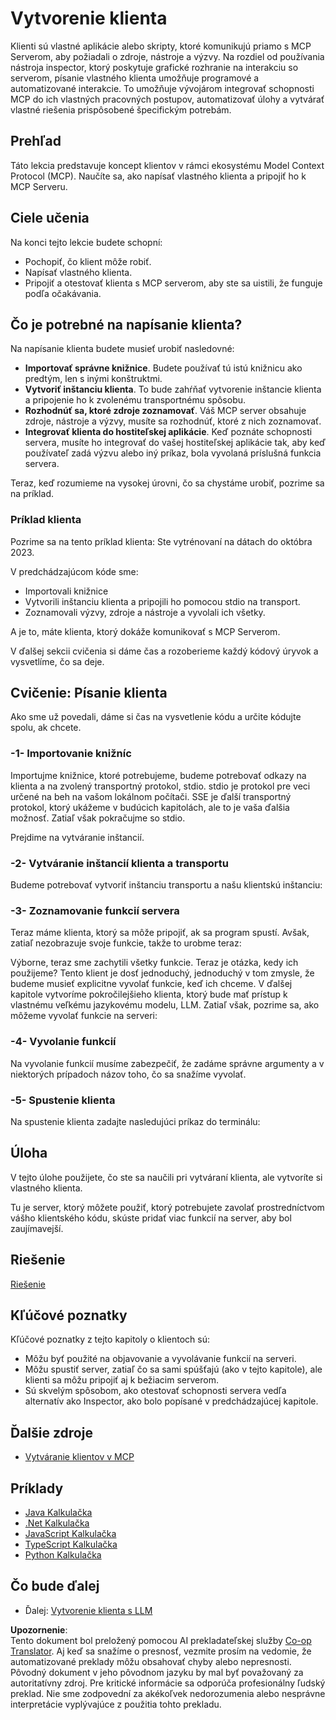 <!--
CO_OP_TRANSLATOR_METADATA:
{
  "original_hash": "a9c3ca25df37dbb4c1518174fc415ce1",
  "translation_date": "2025-05-17T09:48:18+00:00",
  "source_file": "03-GettingStarted/02-client/README.md",
  "language_code": "sk"
}
-->
# Vytvorenie klienta

Klienti sú vlastné aplikácie alebo skripty, ktoré komunikujú priamo s MCP Serverom, aby požiadali o zdroje, nástroje a výzvy. Na rozdiel od používania nástroja inspector, ktorý poskytuje grafické rozhranie na interakciu so serverom, písanie vlastného klienta umožňuje programové a automatizované interakcie. To umožňuje vývojárom integrovať schopnosti MCP do ich vlastných pracovných postupov, automatizovať úlohy a vytvárať vlastné riešenia prispôsobené špecifickým potrebám.

## Prehľad

Táto lekcia predstavuje koncept klientov v rámci ekosystému Model Context Protocol (MCP). Naučíte sa, ako napísať vlastného klienta a pripojiť ho k MCP Serveru.

## Ciele učenia

Na konci tejto lekcie budete schopní:

- Pochopiť, čo klient môže robiť.
- Napísať vlastného klienta.
- Pripojiť a otestovať klienta s MCP serverom, aby ste sa uistili, že funguje podľa očakávania.

## Čo je potrebné na napísanie klienta?

Na napísanie klienta budete musieť urobiť nasledovné:

- **Importovať správne knižnice**. Budete používať tú istú knižnicu ako predtým, len s inými konštruktmi.
- **Vytvoriť inštanciu klienta**. To bude zahŕňať vytvorenie inštancie klienta a pripojenie ho k zvolenému transportnému spôsobu.
- **Rozhodnúť sa, ktoré zdroje zoznamovať**. Váš MCP server obsahuje zdroje, nástroje a výzvy, musíte sa rozhodnúť, ktoré z nich zoznamovať.
- **Integrovať klienta do hostiteľskej aplikácie**. Keď poznáte schopnosti servera, musíte ho integrovať do vašej hostiteľskej aplikácie tak, aby keď používateľ zadá výzvu alebo iný príkaz, bola vyvolaná príslušná funkcia servera.

Teraz, keď rozumieme na vysokej úrovni, čo sa chystáme urobiť, pozrime sa na príklad.

### Príklad klienta

Pozrime sa na tento príklad klienta:
Ste vytrénovaní na dátach do októbra 2023.

V predchádzajúcom kóde sme:

- Importovali knižnice
- Vytvorili inštanciu klienta a pripojili ho pomocou stdio na transport.
- Zoznamovali výzvy, zdroje a nástroje a vyvolali ich všetky.

A je to, máte klienta, ktorý dokáže komunikovať s MCP Serverom.

V ďalšej sekcii cvičenia si dáme čas a rozoberieme každý kódový úryvok a vysvetlíme, čo sa deje.

## Cvičenie: Písanie klienta

Ako sme už povedali, dáme si čas na vysvetlenie kódu a určite kódujte spolu, ak chcete.

### -1- Importovanie knižníc

Importujme knižnice, ktoré potrebujeme, budeme potrebovať odkazy na klienta a na zvolený transportný protokol, stdio. stdio je protokol pre veci určené na beh na vašom lokálnom počítači. SSE je ďalší transportný protokol, ktorý ukážeme v budúcich kapitolách, ale to je vaša ďalšia možnosť. Zatiaľ však pokračujme so stdio.

Prejdime na vytváranie inštancií.

### -2- Vytváranie inštancií klienta a transportu

Budeme potrebovať vytvoriť inštanciu transportu a našu klientskú inštanciu:

### -3- Zoznamovanie funkcií servera

Teraz máme klienta, ktorý sa môže pripojiť, ak sa program spustí. Avšak, zatiaľ nezobrazuje svoje funkcie, takže to urobme teraz:

Výborne, teraz sme zachytili všetky funkcie. Teraz je otázka, kedy ich použijeme? Tento klient je dosť jednoduchý, jednoduchý v tom zmysle, že budeme musieť explicitne vyvolať funkcie, keď ich chceme. V ďalšej kapitole vytvoríme pokročilejšieho klienta, ktorý bude mať prístup k vlastnému veľkému jazykovému modelu, LLM. Zatiaľ však, pozrime sa, ako môžeme vyvolať funkcie na serveri:

### -4- Vyvolanie funkcií

Na vyvolanie funkcií musíme zabezpečiť, že zadáme správne argumenty a v niektorých prípadoch názov toho, čo sa snažíme vyvolať.

### -5- Spustenie klienta

Na spustenie klienta zadajte nasledujúci príkaz do terminálu:

## Úloha

V tejto úlohe použijete, čo ste sa naučili pri vytváraní klienta, ale vytvoríte si vlastného klienta.

Tu je server, ktorý môžete použiť, ktorý potrebujete zavolať prostredníctvom vášho klientského kódu, skúste pridať viac funkcií na server, aby bol zaujímavejší.

## Riešenie

[Riešenie](./solution/README.md)

## Kľúčové poznatky

Kľúčové poznatky z tejto kapitoly o klientoch sú:

- Môžu byť použité na objavovanie a vyvolávanie funkcií na serveri.
- Môžu spustiť server, zatiaľ čo sa sami spúšťajú (ako v tejto kapitole), ale klienti sa môžu pripojiť aj k bežiacim serverom.
- Sú skvelým spôsobom, ako otestovať schopnosti servera vedľa alternatív ako Inspector, ako bolo popísané v predchádzajúcej kapitole.

## Ďalšie zdroje

- [Vytváranie klientov v MCP](https://modelcontextprotocol.io/quickstart/client)

## Príklady

- [Java Kalkulačka](../samples/java/calculator/README.md)
- [.Net Kalkulačka](../../../../03-GettingStarted/samples/csharp)
- [JavaScript Kalkulačka](../samples/javascript/README.md)
- [TypeScript Kalkulačka](../samples/typescript/README.md)
- [Python Kalkulačka](../../../../03-GettingStarted/samples/python)

## Čo bude ďalej

- Ďalej: [Vytvorenie klienta s LLM](/03-GettingStarted/03-llm-client/README.md)

**Upozornenie**:  
Tento dokument bol preložený pomocou AI prekladateľskej služby [Co-op Translator](https://github.com/Azure/co-op-translator). Aj keď sa snažíme o presnosť, vezmite prosím na vedomie, že automatizované preklady môžu obsahovať chyby alebo nepresnosti. Pôvodný dokument v jeho pôvodnom jazyku by mal byť považovaný za autoritatívny zdroj. Pre kritické informácie sa odporúča profesionálny ľudský preklad. Nie sme zodpovední za akékoľvek nedorozumenia alebo nesprávne interpretácie vyplývajúce z použitia tohto prekladu.